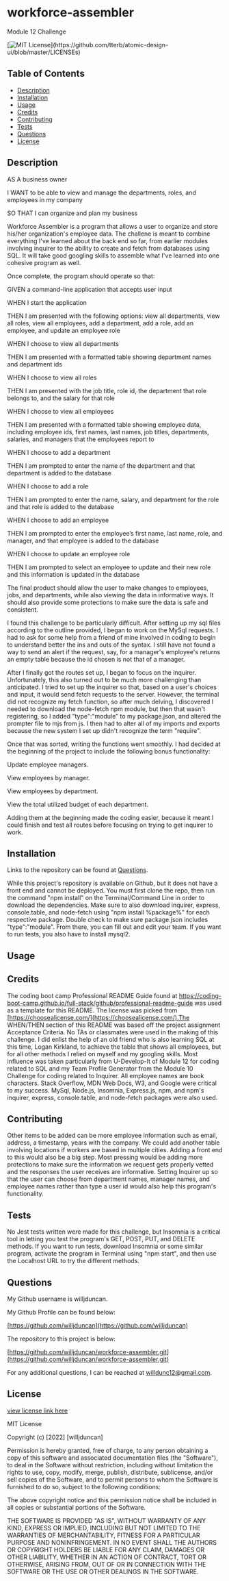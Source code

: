 # workforce-assembler
Module 12 Challenge

[![MIT License](https://img.shields.io/apm/l/atomic-design-ui.svg?)](https://github.com/tterb/atomic-design-ui/blob/master/LICENSEs)

        

## Table of Contents
- [Description](#description)
- [Installation](#installation)
- [Usage](#usage)
- [Credits](#credits)
- [Contributing](#contributing)
- [Tests](#tests)
- [Questions](#questions)
- [License](#license)  
        



## Description

AS A business owner

I WANT to be able to view and manage the departments, roles, and employees in my company

SO THAT I can organize and plan my business

Workforce Assembler is a program that allows a user to organize and store his/her organization's employee data. The challene is meant to combine everything I've learned about the back end so far, from earlier modules involving inquirer to the ability to create and fetch from databases using SQL. It will take good googling skills to assemble what I've learned into one cohesive program as well. 

Once complete, the program should operate so that:

GIVEN a command-line application that accepts user input

WHEN I start the application

THEN I am presented with the following options: view all departments, view all roles, view all employees, add a department, add a role, add an employee, and update an employee role

WHEN I choose to view all departments

THEN I am presented with a formatted table showing department names and department ids

WHEN I choose to view all roles

THEN I am presented with the job title, role id, the department that role belongs to, and the salary for that role

WHEN I choose to view all employees

THEN I am presented with a formatted table showing employee data, including employee ids, first names, last names, job titles, departments, salaries, and managers that the employees report to

WHEN I choose to add a department

THEN I am prompted to enter the name of the department and that department is added to the database

WHEN I choose to add a role

THEN I am prompted to enter the name, salary, and department for the role and that role is added to the database

WHEN I choose to add an employee

THEN I am prompted to enter the employee’s first name, last name, role, and manager, and that employee is added to the database

WHEN I choose to update an employee role

THEN I am prompted to select an employee to update and their new role and this information is updated in the database

The final product should allow the user to make changes to employees, jobs, and departments, while also viewing the data in informative ways. It should also provide some protections to make sure the data is safe and consistent.

I found this challenge to be particularly difficult. After setting up my sql files according to the outline provided, I began to work on the MySql requests. I had to ask for some help from a friend of mine involved in coding to begin to understand better the ins and outs of the syntax. I still have not found a way to send an alert if the request, say, for a manager's employee's returns an empty table because the id chosen is not that of a manager.

After I finally got the routes set up, I began to focus on the inquirer. Unfortunately, this also turned out to be much more challenging than anticipated. I tried to set up the inquirer so that, based on a user's choices and input, it would send fetch requests to the server. However, the terminal did not recognize my fetch function, so after much delving, I discovered I needed to download the node-fetch npm module, but then that wasn't registering, so I added "type":"module" to my package.json, and altered the prompter file to mjs from js. I then had to alter all of my imports and exports because the new system I set up didn't recognize the term "require".

Once that was sorted, writing the functions went smoothly. I had decided at the beginning of the project to include the following bonus functionality:

Update employee managers.

View employees by manager.

View employees by department.

View the total utilized budget of each department.

Adding them at the beginning made the coding easier, because it meant I could finish and test all routes before focusing on trying to get inquirer to work. 




## Installation

Links to the repository can be found at [Questions](#questions).

While this project's repository is available on Github, but it does not have a front end and cannot be deployed. You must first clone the repo, then run the command "npm install" on the Terminal/Command Line in order to download the dependencies. Make sure to also download inquirer, express, console.table, and node-fetch using "npm install %package%" for each respective package. Double check to make sure package.json includes "type":"module". From there, you can fill out and edit your team. If you want to run tests, you also have to install mysql2.




## Usage

<!-- Once the project is cloned and the dependencies downloaded, type "npm start" to run the program. 

A screenshot of the program in action is shown below;

![screenshot of Active Site](/images/screenshot-active.png)

Screenshots of the server.js file and the employeeRoutes.js file are below: 

![screenshot of prompter](/images/screenshot-prompter.png)
![screenshot of employeeRoutes](/images/screenshot-employeeRoutes.png)

A screenshot of Insomnia at work is also included, showing that the API fetch of note data works

![screenshot of Insomnia](/images/screenshot-insomnia.png) 

A video explaining and demonstrating the app's functionality is below:

[https://drive.google.com/file/d/1fpUPzZ8xsgI8BrnhTcdO_vuMhYNBl-P1/view](https://drive.google.com/file/d/1fpUPzZ8xsgI8BrnhTcdO_vuMhYNBl-P1/view)-->


## Credits

The coding boot camp Professional README Guide found at https://coding-boot-camp.github.io/full-stack/github/professional-readme-guide was used as a template for this README. The license was picked from [https://choosealicense.com/](https://choosealicense.com/).The WHEN/THEN section of this README was based off the project assignment Acceptance Criteria. No TAs or classmates were used in the making of this challenge. I did enlist the help of an old friend who is also learning SQL at this time, Logan Kirkland, to achieve the table that shows all employees, but for all other methods I relied on myself and my googling skills. Most influence was taken particularly from U-Develop-It of Module 12 for coding related to SQL and my Team Profile Generator from the Module 10 Challenge for coding related to Inquirer. All employee names are book characters. Stack Overflow, MDN Web Docs, W3, and Google were critical to my success. MySql, Node.js, Insomnia, Express.js, npm, and npm's inquirer, express, console.table, and node-fetch packages were also used.



## Contributing

Other items to be added can be more employee information such as email, address, a timestamp, years with the company. We could add another table involving locations if workers are based in multiple cities. Adding a front end to this would also be a big step. Most pressing would be adding more protections to make sure the information we request gets properly vetted and the responses the user receives are informative. Setting Inquirer up so that the user can choose from department names, manager names, and employee names rather than type a user id would also help this program's functionality.



## Tests

No Jest tests written were made for this challenge, but Insomnia is a critical tool in letting you test the program's GET, POST, PUT, and DELETE methods. If you want to run tests, download Insomnia or some similar program, activate the program in Terminal using "npm start", and then use the Localhost URL to try the different methods. 



## Questions

My Github username is willjduncan.


My Github Profile can be found below:

[https://github.com/willjduncan](https://github.com/willjduncan)


The repository to this project is below:

[https://github.com/willjduncan/workforce-assembler.git](https://github.com/willjduncan/workforce-assembler.git)


For any additional questions, I can be reached at willdunc12@gmail.com.



## License

[view license link here](https://choosealicense.com/licenses/mit/)

        
MIT License

Copyright (c) [2022] [willjduncan]

Permission is hereby granted, free of charge, to any person obtaining a copy
of this software and associated documentation files (the "Software"), to deal
in the Software without restriction, including without limitation the rights
to use, copy, modify, merge, publish, distribute, sublicense, and/or sell
copies of the Software, and to permit persons to whom the Software is
furnished to do so, subject to the following conditions:

The above copyright notice and this permission notice shall be included in all
copies or substantial portions of the Software.

THE SOFTWARE IS PROVIDED "AS IS", WITHOUT WARRANTY OF ANY KIND, EXPRESS OR
IMPLIED, INCLUDING BUT NOT LIMITED TO THE WARRANTIES OF MERCHANTABILITY,
FITNESS FOR A PARTICULAR PURPOSE AND NONINFRINGEMENT. IN NO EVENT SHALL THE
AUTHORS OR COPYRIGHT HOLDERS BE LIABLE FOR ANY CLAIM, DAMAGES OR OTHER
LIABILITY, WHETHER IN AN ACTION OF CONTRACT, TORT OR OTHERWISE, ARISING FROM,
OUT OF OR IN CONNECTION WITH THE SOFTWARE OR THE USE OR OTHER DEALINGS IN THE
SOFTWARE.






<!-- 
LEFT TO DO
Refactor
screenshots
video



Select 
IF (EXISTS    
    (
    SELECT e.id, e.first_name AS employee_first, e.last_name AS employee_last, e.manager_id, 
    e1.first_name AS manager_first, e1.last_name AS manager_last 
    FROM employee e 
    LEFT JOIN employee e1 on e.manager_id = e1.id 
    WHERE e.manager_id=1 AND e1.manager_id IS NULL 
    ),
    (SELECT e.id, e.first_name AS employee_first, e.last_name AS employee_last, e.manager_id, 
    e1.first_name AS manager_first, e1.last_name AS manager_last 
    FROM employee e 
    LEFT JOIN employee e1 on e.manager_id = e1.id 
    WHERE e.manager_id=1 AND e1.manager_id IS NULL 
    ORDER BY e.manager_id),
           (RAISERROR('Manager not found!', 1, 1)));




-->